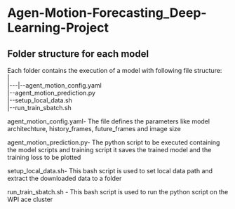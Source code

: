 # Agen-Motion-Forecasting_Deep-Learning-Project

## Folder structure for each model
Each folder contains the execution of a model with following file structure:  
|  
|---|--agent_motion_config.yaml  
    |--agent_motion_prediction.py  
    |--setup_local_data.sh  
    |--run_train_sbatch.sh  
    
    
  
agent_motion_config.yaml- The file defines the parameters like model architechture, history_frames, future_frames and image size 

agent_motion_prediction.py- The python script to be executed containing the model scripts and training script it saves the trained model and the training loss to be plotted

setup_local_data.sh- This bash script is used to set local data path and extract the downloaded data to a folder

run_train_sbatch.sh -  This bash script is used to run the python script on the WPI ace cluster
